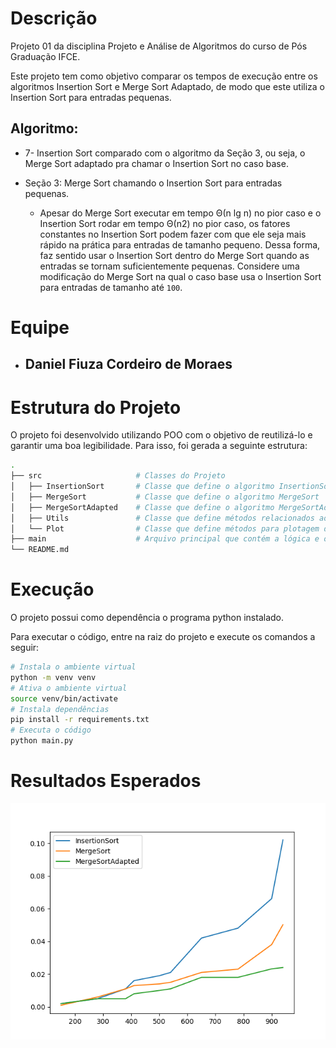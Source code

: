 # Descrição
Projeto 01 da disciplina Projeto e Análise de Algoritmos do curso de Pós Graduação IFCE.

Este projeto tem como objetivo comparar os tempos de execução entre os algoritmos Insertion Sort 
e Merge Sort Adaptado, de modo que este utiliza o Insertion Sort para entradas pequenas.

## Algoritmo:
* 7- Insertion Sort comparado com o algoritmo da Seção 3, ou seja, o Merge Sort adaptado pra chamar o Insertion Sort no caso base.

* Seção 3: Merge Sort chamando o Insertion Sort para entradas pequenas.
    * Apesar do Merge Sort executar em tempo Θ(n lg n) no pior caso e o Insertion Sort rodar em tempo Θ(n2) no pior caso, os fatores  constantes no Insertion Sort podem fazer com que ele seja mais rápido na prática para entradas de tamanho pequeno. Dessa forma, faz sentido usar o Insertion Sort dentro do Merge Sort quando as entradas se tornam suficientemente pequenas. Considere uma modificação do Merge Sort na qual o caso base usa o Insertion Sort para entradas de tamanho até ``100``.

# Equipe
- ## Daniel Fiuza Cordeiro de Moraes

# Estrutura do Projeto
O projeto foi desenvolvido utilizando POO com o objetivo de reutilizá-lo e garantir uma boa legibilidade. Para isso, foi gerada a seguinte estrutura:
```bash
.
├── src                     # Classes do Projeto
│   ├── InsertionSort       # Classe que define o algoritmo InsertionSort
│   ├── MergeSort           # Classe que define o algoritmo MergeSort
│   ├── MergeSortAdapted    # Classe que define o algoritmo MergeSortAdapted
│   ├── Utils               # Classe que define métodos relacionados ao manuseio de arrays 
│   └── Plot                # Classe que define métodos para plotagem de gráficos
├── main                    # Arquivo principal que contém a lógica e o fluxo do código
└── README.md
```

# Execução
O projeto possui como dependência o programa python instalado.

Para executar o código, entre na raiz do projeto e execute os comandos a seguir:
```bash
# Instala o ambiente virtual
python -m venv venv
# Ativa o ambiente virtual
source venv/bin/activate
# Instala dependências
pip install -r requirements.txt
# Executa o código
python main.py
```

# Resultados Esperados
![Comparação entre Algoritmos](./img/Figure_1.png)
